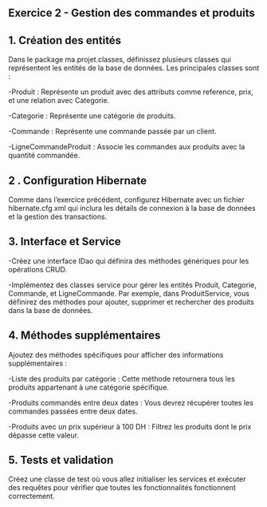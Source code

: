 ## Exercice 2 - Gestion des commandes et produits

## 1. Création des entités
Dans le package ma.projet.classes, définissez plusieurs classes qui représentent les entités de la base de données. Les principales classes sont :

-Produit : Représente un produit avec des attributs comme reference, prix, et une relation avec Categorie.

-Categorie : Représente une catégorie de produits.

-Commande : Représente une commande passée par un client.

-LigneCommandeProduit : Associe les commandes aux produits avec la quantité commandée.

## 2 . Configuration Hibernate
Comme dans l’exercice précédent, configurez Hibernate avec un fichier hibernate.cfg.xml qui inclura les détails de connexion à la base de données et la gestion des transactions.

## 3. Interface et Service
-Créez une interface IDao qui définira des méthodes génériques pour les opérations CRUD.

-Implémentez des classes service pour gérer les entités Produit, Categorie, Commande, et LigneCommande. Par exemple, dans ProduitService, vous définirez des méthodes pour ajouter, supprimer et rechercher des produits dans la base de données.

## 4. Méthodes supplémentaires
Ajoutez des méthodes spécifiques pour afficher des informations supplémentaires :

-Liste des produits par catégorie : Cette méthode retournera tous les produits appartenant à une catégorie spécifique.

-Produits commandés entre deux dates : Vous devrez récupérer toutes les commandes passées entre deux dates.

-Produits avec un prix supérieur à 100 DH : Filtrez les produits dont le prix dépasse cette valeur.

## 5. Tests et validation
Créez une classe de test où vous allez initialiser les services et exécuter des requêtes pour vérifier que toutes les fonctionnalités fonctionnent correctement.


